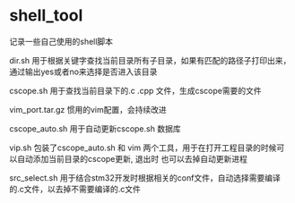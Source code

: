 # shell_tool


记录一些自己使用的shell脚本

dir.sh   用于根据关键字查找当前目录所有子目录，如果有匹配的路径子打印出来，通过输出yes或者no来选择是否进入该目录

cscope.sh    用于查找当前目录下的.c .cpp 文件，生成cscope需要的文件

vim_port.tar.gz  惯用的vim配置，会持续改进

cscope_auto.sh 用于自动更新cscope.sh 数据库

vip.sh  包装了cscope_auto.sh 和 vim 两个工具，用于在打开工程目录的时候可以自动添加当前目录的cscope更新, 退出时
		也可以去掉自动更新进程

src_select.sh  用于结合stm32开发时根据相关的conf文件，自动选择需要编译的.c文件，以去掉不需要编译的.c文件


